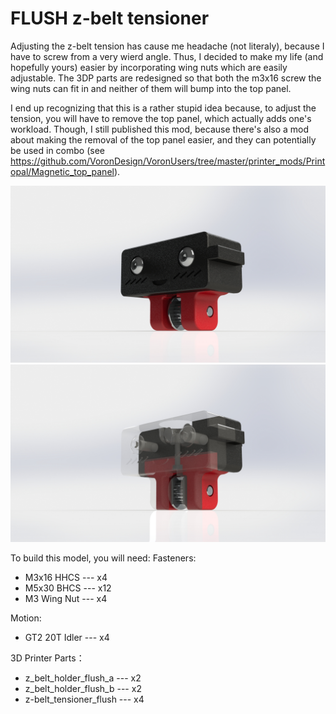 # FLUSH z-belt tensioner
Adjusting the z-belt tension has cause me headache (not literaly), because I have to screw from a very wierd angle. Thus, I decided to make my life (and hopefully yours) easier by incorporating wing nuts which are easily adjustable.
The 3DP parts are redesigned so that both the m3x16 screw the wing nuts can fit in and neither of them will bump into the top panel.

I end up recognizing that this is a rather stupid idea because, to adjust the tension, you will have to remove the top panel, which actually adds one's workload.
Though, I still published this mod, because there's also a mod about making the removal of the top panel easier, and they can potentially be used in combo (see https://github.com/VoronDesign/VoronUsers/tree/master/printer_mods/Printopal/Magnetic_top_panel).

![Rendered view of the mod](https://github.com/Muri-the-Myth/MURI-Voron-Mods/blob/main/FLUSH%20Belt%20Tensioner/Images/RenderedView_01.JPG)
![Section view of the mod](https://github.com/Muri-the-Myth/MURI-Voron-Mods/blob/main/FLUSH%20Belt%20Tensioner/Images/RenderedView_02.JPG)

To build this model, you will need:
Fasteners:
- M3x16 HHCS --- x4
- M5x30 BHCS --- x12
- M3 Wing Nut --- x4

Motion:
- GT2 20T Idler --- x4

3D Printer Parts：
- z_belt_holder_flush_a --- x2
- z_belt_holder_flush_b --- x2
- z-belt_tensioner_flush --- x4
